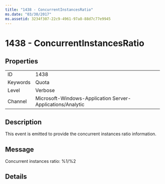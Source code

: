 ```yaml
---
title: "1438 - ConcurrentInstancesRatio"
ms.date: "03/30/2017"
ms.assetid: 3234f307-22c9-4961-97a8-88d7c77e9945
---
```

# 1438 - ConcurrentInstancesRatio
## Properties  


|||  
|-|-|  
|ID|1438|  
|Keywords|Quota|  
|Level|Verbose|  
|Channel|Microsoft-Windows-Application Server-Applications/Analytic|  

## Description  
 This event is emitted to provide the concurrent instances ratio information.  

## Message  
 Concurrent instances ratio: %1/%2  

## Details
